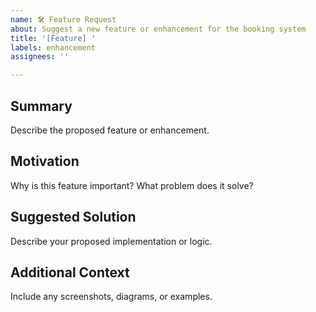 ```yaml
---
name: 🛠 Feature Request
about: Suggest a new feature or enhancement for the booking system
title: '[Feature] '
labels: enhancement
assignees: ''

---
```


## Summary

Describe the proposed feature or enhancement.

## Motivation

Why is this feature important? What problem does it solve?

## Suggested Solution

Describe your proposed implementation or logic.

## Additional Context

Include any screenshots, diagrams, or examples.
